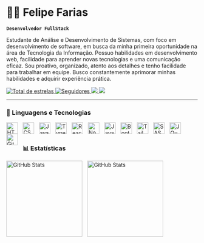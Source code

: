 # 👨‍💻 Felipe Farias

**`Desenvolvedor FullStack`**

Estudante de Análise e Desenvolvimento de Sistemas, com foco em desenvolvimento de software,
 em busca da minha primeira oportunidade na área de Tecnologia da Informação.
 Possuo habilidades em desenvolvimento web, facilidade para aprender novas tecnologias e uma
 comunicação eficaz. Sou proativo, organizado, atento aos detalhes e tenho facilidade para trabalhar
 em equipe. Busco constantemente aprimorar minhas habilidades e adquirir experiência prática.

<p align="left">
    <a href="https://github.com/FelpFS1?tab=repositories&sort=stargazers">
        <img 
            alt="Total de estrelas" 
            title="Total de estrelas GitHub" 
            src="https://custom-icon-badges.demolab.com/github/stars/FelpFS1?color=55960c&style=for-the-badge&labelColor=488207&logo=star&label=estrelas"
        />
    </a>
    <a href="https://github.com/FelpFS1?tab=followers">
        <img 
            alt="Seguidores" 
            title="Me siga no GitHub" 
            src="https://custom-icon-badges.demolab.com/github/followers/FelpFs1?color=236ad3&labelColor=1155ba&style=for-the-badge&logo=github&label=Seguidores&logoColor=white"
        />
    </a>
   <a href="https://www.linkedin.com/in/felipefariasdev/" target="_blank">
     <img
       src="https://img.shields.io/badge/-LinkedIn-%230077B5?style=for-the-badge&logo=linkedin&logoColor=white" target="_blank"/>
   </a>
   <a href = "mailto:felipefarias.devs@gmail.com">
     <img 
       src="https://img.shields.io/badge/-Gmail-%23333?style=for-the-badge&logo=gmail&logoColor=white" target="_blank"
       />
   </a>
</p>

---

### 🤖 Linguagens e Tecnologias
<div>
  <img 
     align="left" 
     alt="HTML"
     title="HTML" 
     width="30px" 
     style="padding-right: 10px;" 
     src="https://cdn.jsdelivr.net/gh/devicons/devicon@latest/icons/html5/html5-original.svg" 
 />
 <img 
     align="left" 
     alt="CSS" 
     title="CSS"
     width="30px" 
     style="padding-right: 10px;" 
     src="https://cdn.jsdelivr.net/gh/devicons/devicon@latest/icons/css3/css3-original.svg" 
 />
 <img 
     align="left" 
     alt="JavaScript" 
     title="JavaScript"
     width="30px" 
     style="padding-right: 10px;" 
     src="https://cdn.jsdelivr.net/gh/devicons/devicon@latest/icons/javascript/javascript-original.svg" 
 />
 <img 
     align="left" 
     alt="TypeScript"
     title="TypeScript" 
     width="30px" 
     style="padding-right: 10px;" 
     src="https://cdn.jsdelivr.net/gh/devicons/devicon@latest/icons/typescript/typescript-original.svg" 
 />
 <img 
     align="left" 
     alt="React"
     title="React" 
     width="30px" 
     style="padding-right: 10px;" 
     src="https://cdn.jsdelivr.net/gh/devicons/devicon@latest/icons/react/react-original.svg" 
 />
 <img
     align="left" 
     alt="Node" 
     title="Node"
     width="30px" 
     style="padding-right: 10px;"
     src="https://cdn.jsdelivr.net/gh/devicons/devicon@latest/icons/nodejs/nodejs-original-wordmark.svg"
 />       
 <img
     align="left" 
     alt="Java" 
     title="Java"
     width="30px" 
     style="padding-right: 10px;" 
     src="https://cdn.jsdelivr.net/gh/devicons/devicon@latest/icons/java/java-original.svg"          
 />
 <img 
     align="left" 
     alt="Bootstrap"
     title="Bootstrap" 
     width="30px" 
     style="padding-right: 10px;" 
     src="https://cdn.jsdelivr.net/gh/devicons/devicon@latest/icons/bootstrap/bootstrap-original.svg" 
 />
 <img 
     align="left" 
     alt="Tailwind" 
     title="Tailwind"
     width="30px" 
     style="padding-right: 10px;" 
     src="https://cdn.jsdelivr.net/gh/devicons/devicon@latest/icons/tailwindcss/tailwindcss-original.svg" 
 />
 <img 
     align="left" 
     alt="SASS" 
     title="SASS"
     width="30px" 
     style="padding-right: 10px;" 
     src="https://cdn.jsdelivr.net/gh/devicons/devicon@latest/icons/sass/sass-original.svg" 
 />
 <img 
     align="left" 
     alt="JQuery" 
     title="JQuery"
     width="30px" 
     style="padding-right: 10px;" 
     src="https://cdn.jsdelivr.net/gh/devicons/devicon@latest/icons/jquery/jquery-original.svg" 
 />
 <img 
     align="left" 
     alt="Git" 
     title="Git"
     width="30px" 
     style="padding-right: 10px;" 
     src="https://cdn.jsdelivr.net/gh/devicons/devicon@latest/icons/git/git-original.svg" 
 />
 
</div>

<br/>
<br/>

### 📊 Estatísticas

<p>
  <img 
    align="left" 
    alt="GitHub Stats" 
    height="200" 
    style="padding-right: 10px;" 
    src="https://github-readme-stats.vercel.app/api?username=FelpFS1&show_icons=true&theme=tokyonight&include_all_commits=true&locale=pt-br" 
  />

<img 
      align="left" 
      alt="GitHub Stats" 
      height="200" 
      src="https://github-readme-stats.vercel.app/api/top-langs/?username=FelpFS1&theme=tokyonight&layout=compact&custom_title=Tecnologias&langs_count=9" 
  />

</p>
